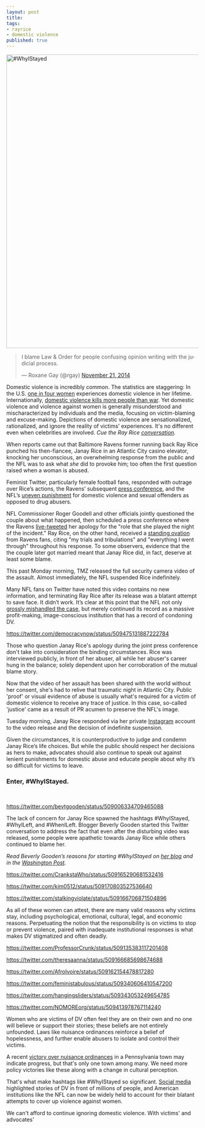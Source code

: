 ```yaml
---
layout: post
title:
tags: 
- rayrice
- domestic violence
published: true
---
```


<a href="http://www.hashtagfeminism.com/wp-content/uploads/2014/09/WhyIStayed.png"><img class="size-full wp-image-888 aligncenter" src="http://www.hashtagfeminism.com/wp-content/uploads/2014/09/WhyIStayed.png" alt="#WhyIStayed" width="1024" height="768" /></a>

<blockquote class="twitter-tweet" lang="en"><p>I blame Law &amp; Order for people confusing opinion writing with the judicial process.</p>&mdash; Roxane Gay (@rgay) <a href="https://twitter.com/rgay/status/535911119253422080">November 21, 2014</a></blockquote>
<script async src="//platform.twitter.com/widgets.js" charset="utf-8"></script>

Domestic violence is incredibly common. The statistics are staggering: In the U.S. <a href="http://www.ncadv.org/files/DomesticViolenceFactSheet%28National%29.pdf">one in four women</a><span class="apple-converted-space"> </span>experiences domestic violence in her lifetime. Internationally,<span class="apple-converted-space"> </span><a href="http://www.aljazeera.com/news/europe/2014/09/domestic-violence-kills-more-than-civil-war-201499131259139676.html">domestic violence kills more people than war</a>. Yet domestic violence and violence against women is generally misunderstood and mischaracterized by individuals and the media, focusing on victim-blaming and excuse-making. Depictions of domestic violence are sensationalized, rationalized, and<span class="apple-converted-space"> </span>ignore the reality of victims’ experiences. It's no different even when celebrities are involved.<span class="apple-converted-space"> </span><i>Cue the Ray Rice <a href="http://www.sbnation.com/nfl/2014/5/23/5744964/ray-rice-arrest-assault-statement-apology-ravens">conversation</a>.</i>

When reports came out that Baltimore Ravens former running back Ray Rice punched his then-fiancee, Janay Rice in an Atlantic City casino elevator, knocking her unconscious, an overwhelming response from the public and the NFL was to ask what <em>she</em> did to provoke him; too often the first question raised when a woman is abused.

Feminist Twitter, particularly female football fans, responded with outrage over Rice’s actions, the Ravens’ subsequent<span class="apple-converted-space"> </span><a href="http://awfulannouncing.com/2014/it-was-not-a-good-idea-for-the-ravens-to-live-tweet-ray-rices-press-conference.html">press conference</a>, and the NFL’s<span class="apple-converted-space"> </span><a href="http://fivethirtyeight.com/features/nfl-domestic-violence-policy-suspensions/">uneven punishment</a><span class="apple-converted-space"> for </span>domestic violence and sexual offenders as opposed to drug abusers.

NFL Commissioner Roger Goodell and other officials jointly questioned the couple about what happened, then scheduled a press conference where the Ravens <a href="http://profootballtalk.nbcsports.com/2014/09/08/ravens-finally-deleted-their-victim-blaming-tweet/">live-tweeted</a> her apology for the "role that she played the night of the incident." Ray Rice, on the other hand, received a <a href="http://www.baltimoresun.com/sports/ravens/ravens-insider/bal-ray-rice-draws-standing-ovation-from-ravens-fans-20140807,0,6248659.story">standing ovation</a> from Ravens fans, citing "my trials and tribulations" and "everything I went through" throughout his response. To some observers, evidence that the the couple later got married meant that Janay Rice did, in fact, deserve at least some blame.

This past Monday morning, TMZ released the full security camera video of the assault. Almost immediately, the NFL suspended Rice indefinitely.

Many NFL fans on Twitter have noted this video contains no new information, and terminating Ray Rice after its release was a blatant attempt to save face. It didn’t work. It’s clear at this point that the NFL not only <a href="http://www.usatoday.com/story/sports/nfl/2014/09/10/ap-newsbreak-source-says-rice-video-sent-to-nfl/15407231/" target="_blank">grossly mishandled the case</a>, but merely continued its record as a massive profit-making, image-conscious institution that has a record of condoning DV.

https://twitter.com/democracynow/status/509475131887222784

Those who question Janay Rice's apology during the joint press conference don't take into consideration the binding circumstances. Rice was interviewed publicly, in front of her abuser, all while her abuser's career hung in the balance; solely dependent upon her corroboration of the mutual blame story.

Now that the video of her assault has been shared with the world without her consent, she's had to relive that traumatic night in Atlantic City. Public 'proof' or visual evidence of abuse is usually what's required for a victim of domestic violence to receive any trace of justice. In this case, so-called 'justice' came as a result of PR acumen to preserve the NFL's image.

Tuesday morning, Janay Rice responded via her private <a href="http://www.marieclaire.com/celebrity-lifestyle/janay-rice-responds-via-instagram?src=spr_TWITTER&amp;spr_id=1449_86880353">Instagram</a> account to the video release and the decision of indefinite suspension.

Given the circumstances, it is counterproductive to judge and condemn Janay Rice’s life choices. But while the public should respect her decisions as hers to make, advocates should also continue to speak out against lenient punishments for domestic abuse and educate people about why it’s so difficult for victims to leave.
<h3>Enter, #WhyIStayed.</h3>
&nbsp;

https://twitter.com/bevtgooden/status/509006334709465088

The lack of concern for Janay Rice spawned the hashtags #WhyIStayed, #WhyILeft, and #WhenILeft. Blogger Beverly Gooden started this Twitter conversation to address the fact that even after the disturbing video was released, some people were apathetic towards Janay Rice while others continued to blame her.

<i>Read Beverly Gooden’s reasons for starting #WhyIStayed on<span class="apple-converted-space"> </span></i><a href="http://www.beverlygooden.com/hear/whyistayed"><i>her blog</i></a><span class="apple-converted-space"><i> </i></span><i>and in the<span class="apple-converted-space"> </span></i><a href="http://www.washingtonpost.com/news/morning-mix/wp/2014/09/09/whyistayed-she-saw-herself-in-ray-rices-wife-janay-and-tweeted-about-it-so-did-thousands-of-others/"><i>Washington Post</i></a><i>.</i>

https://twitter.com/CrankstaWho/status/509165290681532416

https://twitter.com/kim0512/status/509170803527536640

https://twitter.com/stalkingviolate/status/509166706871504896

As all of these women can attest, there are many<span class="apple-converted-space"> valid </span>reasons why victims stay, including psychological, emotional, cultural, legal, and economic reasons. Perpetuating the notion that the responsibility is on victims to stop or prevent violence, paired with inadequate institutional responses is what makes DV stigmatized and often deadly.

https://twitter.com/ProfessorCrunk/status/509135383117201408

https://twitter.com/theresaanna/status/509166685698674688

https://twitter.com/AfroIvoire/status/509162154478817280

https://twitter.com/feministabulous/status/509340606410547200

https://twitter.com/hangingsliders/status/509343053249654785

https://twitter.com/NOMOREorg/status/509413978767114240

Women who are victims of DV often feel they are on their own and no one will believe or support their stories; these beliefs are not entirely unfounded. Laws like nuisance ordinances reinforce a belief of hopelessness, and further enable abusers to isolate and control their victims.

A recent <a href="https://www.aclu.org/blog/womens-rights/victory-town-will-no-longer-treat-domestic-violence-victims-nuisances">victory over nuisance ordinances</a> in a Pennsylvania town may indicate progress, but that's only one town among many. We need more policy victories like these along with a change in cultural perception.

That's what make hashtags like #WhyIStayed so significant. <a href="http://time.com/3319081/whyistayed-hashtag-feminism-activism/" target="_blank">Social media</a> highlighted stories of DV in front of millions of people, and American institutions like the NFL can now be widely held to account for their blatant attempts to cover up violence against women.

We can't afford to continue ignoring domestic violence. With victims' and advocates' 
